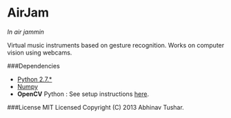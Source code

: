 AirJam
===
*In air jammin*

Virtual music instruments based on gesture recognition. Works on computer vision using webcams.

###Dependencies
* [Python 2.7.*](http://www.python.org)
* [Numpy](http://www.numpy.org)
* **OpenCV** Python : See setup instructions [here](https://opencv-python-tutroals.readthedocs.org/en/latest/py_tutorials/py_setup/py_table_of_contents_setup/py_table_of_contents_setup.html#table-of-content-setup).

###License
MIT Licensed
Copyright (C) 2013 Abhinav Tushar.